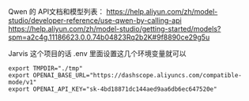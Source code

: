 Qwen 的 API文档和模型列表：
https://help.aliyun.com/zh/model-studio/developer-reference/use-qwen-by-calling-api
https://help.aliyun.com/zh/model-studio/getting-started/models?spm=a2c4g.11186623.0.0.74b04823Rq2b2K#9f8890ce29g5u

Jarvis 这个项目的话 .env 里面设置这几个环境变量就可以 
```
export TMPDIR="./tmp"
export OPENAI_BASE_URL="https://dashscope.aliyuncs.com/compatible-mode/v1"
export OPENAI_API_KEY="sk-4bd18871dc144aed9aa6db6ec647520e"
```